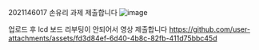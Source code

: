 2021146017 손유리 과제 제출합니다
![image](https://github.com/user-attachments/assets/238e0343-44f1-4dbd-83ad-d18f390c59d6)

업로드 후 lcd 보드 리부팅이 안되어서 영상 제출합니다
https://github.com/user-attachments/assets/fd3d84ef-6d40-4b8c-82fb-411d75bbc45d

